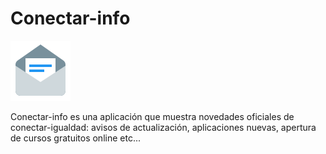 # Conectar-info

![](public/icon.png)

Conectar-info es una aplicación que muestra novedades oficiales de conectar-igualdad: avisos de actualización, aplicaciones nuevas, apertura de cursos gratuitos online etc...
